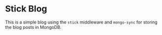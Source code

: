 # Stick Blog

This is a simple blog using the `stick` middleware and `mongo-sync` for storing the blog posts in MongoDB.
